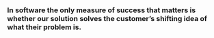 ### In software the only measure of success that matters is whether our solution solves the customer’s shifting idea of what their problem is.
